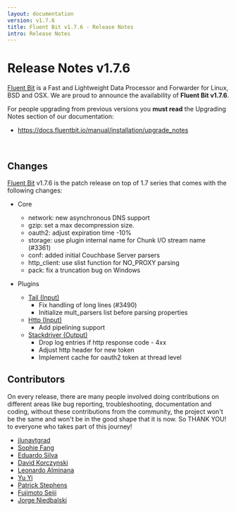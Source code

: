 ```yaml
---
layout: documentation
version: v1.7.6
title: Fluent Bit v1.7.6 - Release Notes
intro: Release Notes
---
```


# Release Notes v1.7.6

[Fluent Bit](http://fluentbit.io) is a Fast and Lightweight Data Processor and Forwarder for Linux, BSD and OSX. We are proud to announce the availability of __Fluent Bit v1.7.6__.

For people upgrading from previous versions you __must read__ the Upgrading Notes section of our documentation:

- <a href="https://docs.fluentbit.io/manual/installation/upgrade_notes">https://docs.fluentbit.io/manual/installation/upgrade_notes</a>

<br>

## Changes

[Fluent Bit](https://fluentbit.io) v1.7.6 is the patch release on top of 1.7 series that comes with the following changes:

 - Core
   - network: new asynchronous DNS support
   - gzip: set a max decompression size.
   - oauth2: adjust expiration time -10%
   - storage: use plugin internal name for Chunk I/O stream name (#3361)
   - conf: added initial Couchbase Server parsers
   - http_client: use slist function for NO_PROXY parsing
   - pack: fix a truncation bug on Windows

 - Plugins
   - [Tail (Input)](https://docs.fluentbit.io/manual/pipeline/inputs/tail/)
      - Fix handling of long lines (#3490)
      - Initialize mult_parsers list before parsing properties
   - [Http (Input)](https://docs.fluentbit.io/manual/pipeline/inputs/http/)
      - Add pipelining support
   - [Stackdriver (Output)](https://docs.fluentbit.io/manual/pipeline/outputs/stackdriver/)
      - Drop log entries if http response code - 4xx
      - Adjust http header for new token
      - Implement cache for oauth2 token at thread level

## Contributors

On every release, there are many people involved doing contributions on different areas like bug reporting, troubleshooting, documentation and coding, without these contributions from the community, the project won't be the same and won't be in the good shape that it is now. So THANK YOU! to everyone who takes part of this journey!

- [jlunavtgrad](https://github.com/jlunavtgrad)
- [Sophie Fang](https://github.com/sophieyfang)
- [Eduardo Silva](https://github.com/edsiper)
- [David Korczynski](https://github.com/DavidKorczynski)
- [Leonardo Alminana](https://github.com/leonardo-albertovich)
- [Yu Yi](https://github.com/erain)
- [Patrick Stephens](https://github.com/patrick-stephens)
- [Fujimoto Seiji](https://github.com/fujimotos)
- [Jorge Niedbalski](https://github.com/niedbalski)
